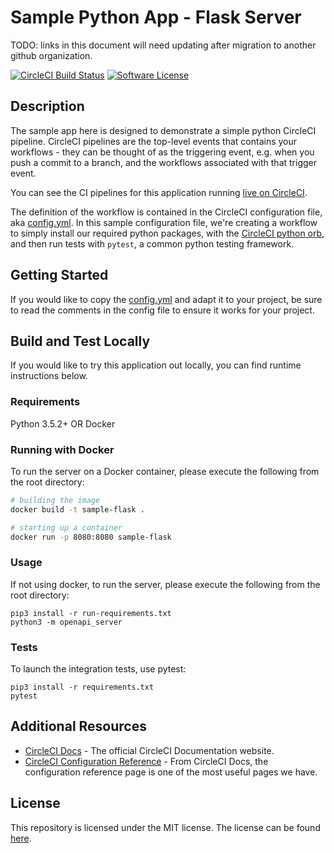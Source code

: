 # Sample Python App - Flask Server

TODO: links in this document will need updating after migration to another github organization.

[![CircleCI Build Status](https://circleci.com/gh/dsayling/sample-flask.svg?style=shield)](https://circleci.com/gh/dsayling/sample-flask) [![Software License](https://img.shields.io/badge/license-MIT-blue.svg)](https://raw.githubusercontent.com/dsayling/sample-flask/main/LICENSE)

## Description

The sample app here is designed to demonstrate a simple python CircleCI pipeline. CircleCI pipelines are the top-level events that contains your workflows - they can be thought of as the triggering event, e.g. when you push a commit to a branch, and the workflows associated with that trigger event.

You can see the CI pipelines for this application running [live on CircleCI](https://app.circleci.com/pipelines/github/dsayling/sample-flask?branch=main).

The definition of the workflow is contained in the CircleCI configuration file, aka [config.yml](https://github.com/dsayling/sample-flask/blob/main/.circleci/config.yml). In this sample configuration file, we're creating a workflow to simply install our required python packages, with the [CircleCI python orb](https://circleci.com/developer/orbs/orb/circleci/python), and then run tests with `pytest`, a common python testing framework.

## Getting Started

If you would like to copy the [config.yml](https://github.com/dsayling/sample-flask/blob/main/.circleci/config.yml) and adapt it to your project, be sure to read the comments in the config file to ensure it works for your project.

## Build and Test Locally

If you would like to try this application out locally, you can find runtime instructions below.

### Requirements

Python 3.5.2+ OR Docker

### Running with Docker

To run the server on a Docker container, please execute the following from the root directory:

```bash
# building the image
docker build -t sample-flask .

# starting up a container
docker run -p 8080:8080 sample-flask
```

### Usage

If not using docker, to run the server, please execute the following from the root directory:

```
pip3 install -r run-requirements.txt
python3 -m openapi_server
```

### Tests

To launch the integration tests, use pytest:

```
pip3 install -r requirements.txt
pytest
```

## Additional Resources

* [CircleCI Docs](https://circleci.com/docs/) - The official CircleCI Documentation website.
* [CircleCI Configuration Reference](https://circleci.com/docs/2.0/configuration-reference/#section=configuration) - From CircleCI Docs, the configuration reference page is one of the most useful pages we have.


## License

This repository is licensed under the MIT license.
The license can be found [here](./LICENSE).

